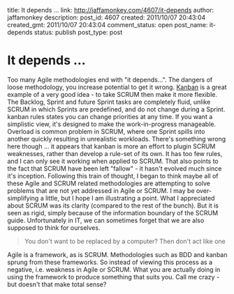 title: It depends ...
link: http://jaffamonkey.com/4607/it-depends
author: jaffamonkey
description: 
post_id: 4607
created: 2011/10/07 20:43:04
created_gmt: 2011/10/07 20:43:04
comment_status: open
post_name: it-depends
status: publish
post_type: post

# It depends ...

Too many Agile methodologies end with "it depends...". The dangers of loose methodology, you increase potential to get it wrong. [Kanban](http://blog.outsystems.com/aboutagility/2010/11/scrum-vs-kanban.html) is a great example of a very good idea - to take SCRUM then make it more flexible. The Backlog, Sprint and future Sprint tasks are completely fluid, unlike SCRUM in which Sprints are predefined, and do not change during a Sprint. kanban rules states you can change priorities at any time. If you want a simplistic view, it's designed to make the work-in-progress manageable. Overload is common problem in SCRUM, where one Sprint spills into another quickly resulting in unrealistic workloads. There's something wrong here though ... it appears that kanban is more an effort to plugin SCRUM weaknesses, rather than develop a rule-set of its own. It has too few rules, and I can only see it working when applied to SCRUM. That also points to the fact that SCRUM have been left "fallow" - it hasn't evolved much since it's inception. Following this train of thought, I began to think maybe all of these Agile and SCRUM related methodologies are attempting to solve problems that are not yet addressed in Agile or SCRUM. I may be over-simplifying a little, but I hope I am illustrating a point. What I appreciated about SCRUM was its clarity (compared to the rest of the bunch). But it is seen as rigid, simply because of the information boundary of the SCRUM guide. Unfortunately in IT, we can sometimes forget that we are also supposed to think for ourselves. 

> You don't want to be replaced by a computer? Then don't act like one

Agile is a framework, as is SCRUM. Methodologies such as BDD and kanban sprung from these frameworks. So instead of viewing this process as a negative, i.e. weakness in Agile or SCRUM. What you are actually doing in using the framework to produce something that suits you. Call me crazy - but doesn't that make total sense?